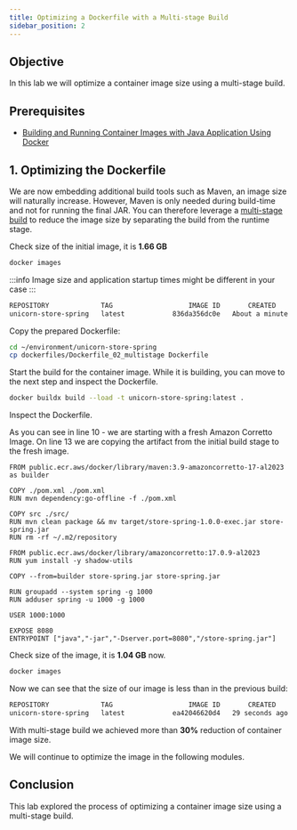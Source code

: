 ```yaml
---
title: Optimizing a Dockerfile with a Multi-stage Build
sidebar_position: 2
---
```


## Objective

In this lab we will optimize a container image size using a multi-stage build.

## Prerequisites

- [Building and Running Container Images with Java Application Using Docker](./build-image.md)

## 1. Optimizing the Dockerfile

We are now embedding additional build tools such as Maven, an image size will naturally increase. However, Maven is only needed during build-time and not for running the final JAR. You can therefore leverage a [multi-stage build](https://docs.docker.com/build/building/multi-stage/) to reduce the image size by separating the build from the runtime stage.

Check size of the initial image, it is **1.66 GB**

```bash showLineNumbers
docker images
```

:::info
Image size and application startup times might be different in your case
:::

```bash showLineNumbers
REPOSITORY             TAG                   IMAGE ID       CREATED         SIZE
unicorn-store-spring   latest            836da356dc0e   About a minute ago  1.66GB
```

Copy the prepared Dockerfile:

```bash showLineNumbers
cd ~/environment/unicorn-store-spring
cp dockerfiles/Dockerfile_02_multistage Dockerfile
```

Start the build for the container image. While it is building, you can move to the next step and inspect the Dockerfile.

```bash showLineNumbers
docker buildx build --load -t unicorn-store-spring:latest .
```

Inspect the Dockerfile.

As you can see in line 10 - we are starting with a fresh Amazon Corretto Image. On line 13 we are copying the artifact from the initial build stage to the fresh image.

```docker {10,13} showLineNumbers title="/unicorn-store-spring/Dockerfile"
FROM public.ecr.aws/docker/library/maven:3.9-amazoncorretto-17-al2023 as builder

COPY ./pom.xml ./pom.xml
RUN mvn dependency:go-offline -f ./pom.xml

COPY src ./src/
RUN mvn clean package && mv target/store-spring-1.0.0-exec.jar store-spring.jar
RUN rm -rf ~/.m2/repository

FROM public.ecr.aws/docker/library/amazoncorretto:17.0.9-al2023
RUN yum install -y shadow-utils

COPY --from=builder store-spring.jar store-spring.jar

RUN groupadd --system spring -g 1000
RUN adduser spring -u 1000 -g 1000

USER 1000:1000

EXPOSE 8080
ENTRYPOINT ["java","-jar","-Dserver.port=8080","/store-spring.jar"]
```

Check size of the image, it is **1.04 GB** now.

```bash showLineNumbers
docker images
```

Now we can see that the size of our image is less than in the previous build:

```bash showLineNumbers
REPOSITORY             TAG                   IMAGE ID       CREATED          SIZE
unicorn-store-spring   latest            ea42046620d4   29 seconds ago       1.04GB
```

With multi-stage build we achieved more than **30%** reduction of container image size.

We will continue to optimize the image in the following modules.

## Conclusion

This lab explored the process of optimizing a container image size using a multi-stage build.
